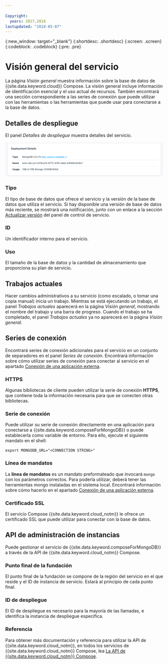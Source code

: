 ```yaml
---

Copyright:
  years: 2017,2018
lastupdated: "2018-05-07"
---
```


{:new_window: target="_blank"}
{:shortdesc: .shortdesc}
{:screen: .screen}
{:codeblock: .codeblock}
{:pre: .pre}

# Visión general del servicio

La página _Visión general_ muestra información sobre la base de datos de {{site.data.keyword.cloud}} Compose. La visión general incluye información de identificación esencial y el uso actual de recursos. También encontrará una sección correspondiente a las series de conexión que puede utilizar con las herramientas o las herramientas que puede usar para conectarse a la base de datos.

## Detalles de despliegue

El panel _Detalles de despliegue_ muestra detalles del servicio.

![Detalles de despliegue](./images/mongodb-deployment-details.png "Una vista del panel Detalles de despliegue")

### Tipo

El tipo de base de datos que ofrece el servicio y la versión de la base de datos que utiliza el servicio. Si hay disponible una versión de base de datos más reciente, se mostrará una notificación, junto con un enlace a la sección [Actualizar versión](/docs/services/ComposeForMongoDB/dashboard-settings.html#upgrade-version) del panel de control de servicio.

### ID

Un identificador interno para el servicio.

### Uso

El tamaño de la base de datos y la cantidad de almacenamiento que proporciona su plan de servicio.

## Trabajos actuales

Hacer cambios administrativos a su servicio (como escalado, o tomar una copia manual) inicia un trabajo. Mientras se está ejecutando un trabajo, el panel _Trabajos actuales_ aparecerá en la página _Visión general_, mostrando el nombre del trabajo y una barra de progreso. Cuando el trabajo se ha completado, el panel _Trabajos actuales_ ya no aparecerá en la página _Visión general_.

## Series de conexión

Encontrará series de conexión adicionales para el servicio en un conjunto de separadores en el panel _Series de conexión_. Encontrará información sobre cómo utilizar series de conexión para conectar al servicio en el apartado [Conexión de una aplicación externa](./connecting-external.html).

### HTTPS

Algunas bibliotecas de cliente pueden utilizar la serie de conexión **HTTPS**, que contiene toda la información necesaria para que se conecten otras bibliotecas.

### Serie de conexión

Puede utilizar su serie de conexión directamente en una aplicación para conectarse a {{site.data.keyword.composeForMongoDB}} o puede establecerla como variable de entorno. Para ello, ejecute el siguiente mandato en el shell:

```
export MONGODB_URL="<CONNECTION STRING>"
```

### Línea de mandatos

La **línea de mandatos** es un mandato preformateado que invocará `mongo` con los parámetros correctos. Para poderla utilizar, deberá tener las herramientas mongo instaladas en el sistema local. Encontrará información sobre cómo hacerlo en el apartado [Conexión de una aplicación externa](./connecting-external.html).

### Certificado SSL

El servicio Compose {{site.data.keyword.cloud_notm}} le ofrece un certificado SSL que puede utilizar para conectar con la base de datos.


## API de administración de instancias

Puede gestionar el servicio de {{site.data.keyword.composeForMongoDB}} a través de la API de {{site.data.keyword.cloud_notm}} Compose.

### Punto final de la fundación

El punto final de la fundación se compone de la región del servicio en el que reside y el ID de instancia de servicio. Estará al principio de cada punto final.

### ID de despliegue

El ID de despliegue es necesario para la mayoría de las llamadas, e identifica la instancia de despliegue específica.

### Referencia

Para obtener más documentación y referencia para utilizar la API de {{site.data.keyword.cloud_notm}}, en todos los servicios de {{site.data.keyword.cloud_notm}} Compose, lea [La API de {{site.data.keyword.cloud_notm}} Compose](https://www.compose.com/articles/the-ibm-cloud-compose-api/).
